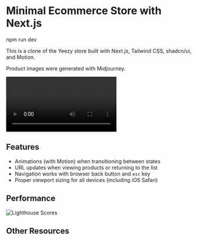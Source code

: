 

#  Minimal Ecommerce Store with Next.js

npm run dev


This is a clone of the Yeezy store built with Next.js, Tailwind CSS, shadcn/ui, and Motion.

Product images were generated with Midjourney.

<video src="https://github.com/Bed-com-03-20/asset-s.git" controls></video>

## Features

- Animations (with Motion) when transitioning between states
- URL updates when viewing products or returning to the list
- Navigation works with browser back button and `esc` key
- Proper viewport sizing for all devices (including iOS Safari)



## Performance

![Lighthouse Scores]()

## Other Resources
